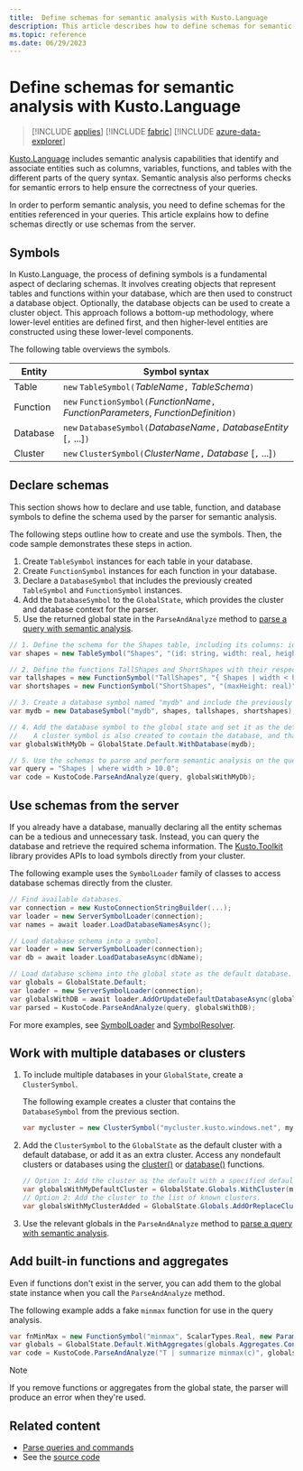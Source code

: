 ```yaml
---
title:  Define schemas for semantic analysis with Kusto.Language
description: This article describes how to define schemas for semantic analysis with the Kusto.Language library.
ms.topic: reference
ms.date: 06/29/2023
---
```


# Define schemas for semantic analysis with Kusto.Language

> [!INCLUDE [applies](../../includes/applies-to-version/applies.md)] [!INCLUDE [fabric](../../includes/applies-to-version/fabric.md)] [!INCLUDE [azure-data-explorer](../../includes/applies-to-version/azure-data-explorer.md)]

[Kusto.Language](https://www.nuget.org/packages/Microsoft.Azure.Kusto.Language/) includes semantic analysis capabilities that identify and associate entities such as columns, variables, functions, and tables with the different parts of the query syntax. Semantic analysis also performs checks for semantic errors to help ensure the correctness of your queries.

In order to perform semantic analysis, you need to define schemas for the entities referenced in your queries. This article explains how to define schemas directly or use schemas from the server.

## Symbols

In Kusto.Language, the process of defining symbols is a fundamental aspect of declaring schemas. It involves creating objects that represent tables and functions within your database, which are then used to construct a database object. Optionally, the database objects can be used to create a cluster object. This approach follows a bottom-up methodology, where lower-level entities are defined first, and then higher-level entities are constructed using these lower-level components.

The following table overviews the symbols.

|Entity|Symbol syntax|
|--|--|
|Table|`new` `TableSymbol(`*TableName*`,` *TableSchema*`)`|
|Function|`new` `FunctionSymbol(`*FunctionName*`,` *FunctionParameters*, *FunctionDefinition*`)`|
|Database|`new` `DatabaseSymbol(`*DatabaseName*`,` *DatabaseEntity* [`,` ...]`)`|
|Cluster|`new` `ClusterSymbol(`*ClusterName*`,` *Database* [`,` ...]`)`|

## Declare schemas

This section shows how to declare and use table, function, and database symbols to define the schema used by the parser for semantic analysis.

The following steps outline how to create and use the symbols. Then, the code sample demonstrates these steps in action.

1. Create `TableSymbol` instances for each table in your database.
1. Create `FunctionSymbol` instances for each function in your database.
1. Declare a `DatabaseSymbol` that includes the previously created `TableSymbol` and `FunctionSymbol` instances.
1. Add the `DatabaseSymbol` to the `GlobalState`, which provides the cluster and database context for the parser.
1. Use the returned global state in the `ParseAndAnalyze` method to [parse a query with semantic analysis](kusto-language-parse-queries.md#parse-a-query-with-semantic-analysis).

```csharp
// 1. Define the schema for the Shapes table, including its columns: id, width, and height.
var shapes = new TableSymbol("Shapes", "(id: string, width: real, height: real)");

// 2. Define the functions TallShapes and ShortShapes with their respective parameters and logic.
var tallshapes = new FunctionSymbol("TallShapes", "{ Shapes | width < height; }");
var shortshapes = new FunctionSymbol("ShortShapes", "(maxHeight: real)", "{ Shapes | height < maxHeight; }");

// 3. Create a database symbol named "mydb" and include the previously defined symbols.
var mydb = new DatabaseSymbol("mydb", shapes, tallshapes, shortshapes);

// 4. Add the database symbol to the global state and set it as the default database.
//    A cluster symbol is also created to contain the database, and that cluster is set as the default.
var globalsWithMyDb = GlobalState.Default.WithDatabase(mydb);

// 5. Use the schemas to parse and perform semantic analysis on the query.
var query = "Shapes | where width > 10.0";
var code = KustoCode.ParseAndAnalyze(query, globalsWithMyDb);
```

## Use schemas from the server

If you already have a database, manually declaring all the entity schemas can be a tedious and unnecessary task. Instead, you can query the database and retrieve the required schema information. The [Kusto.Toolkit](https://www.nuget.org/packages/Kusto.Toolkit/) library provides APIs to load symbols directly from your cluster.

The following example uses the `SymbolLoader` family of classes to access database schemas directly from the cluster.

```csharp
// Find available databases.
var connection = new KustoConnectionStringBuilder(...);
var loader = new ServerSymbolLoader(connection);
var names = await loader.LoadDatabaseNamesAsync();

// Load database schema into a symbol.
var loader = new ServerSymbolLoader(connection);
var db = await loader.LoadDatabaseAsync(dbName);

// Load database schema into the global state as the default database.
var globals = GlobalState.Default;
var loader = new ServerSymbolLoader(connection);
var globalsWithDB = await loader.AddOrUpdateDefaultDatabaseAsync(globals, dbName);
var parsed = KustoCode.ParseAndAnalyze(query, globalsWithDB);
```

For more examples, see [SymbolLoader](https://github.com/mattwar/Kusto.Toolkit/blob/master/src/Toolkit/docs/SymbolLoader.md) and [SymbolResolver](https://github.com/mattwar/Kusto.Toolkit/blob/master/src/Toolkit/docs/SymbolResolver.md).

## Work with multiple databases or clusters

1. To include multiple databases in your `GlobalState`, create a `ClusterSymbol`.

    The following example creates a cluster that contains the `DatabaseSymbol` from the previous section.

    ```csharp
    var mycluster = new ClusterSymbol("mycluster.kusto.windows.net", mydb);
    ```

1. Add the `ClusterSymbol` to the `GlobalState` as the default cluster with a default database, or add it as an extra cluster. Access any nondefault clusters or databases using the [cluster()](../../query/cluster-function.md) or [database()](../../query/database-function.md) functions.

    ```csharp
    // Option 1: Add the cluster as the default with a specified default database.
    var globalsWithMyDefaultCluster = GlobalState.Globals.WithCluster(mycluster).WithDatabase(mydb);
    // Option 2: Add the cluster to the list of known clusters.
    var globalsWithMyClusterAdded = GlobalState.Globals.AddOrReplaceCluster(mycluster);
    ```

1. Use the relevant globals in the `ParseAndAnalyze` method to [parse a query with semantic analysis](kusto-language-parse-queries.md#parse-a-query-with-semantic-analysis).

## Add built-in functions and aggregates

Even if functions don't exist in the server, you can add them to the global state instance when you call the `ParseAndAnalyze` method.

The following example adds a fake `minmax` function for use in the query analysis.

```csharp
var fnMinMax = new FunctionSymbol("minmax", ScalarTypes.Real, new Parameter("x", ScalarTypes.Real));
var globals = GlobalState.Default.WithAggregates(globals.Aggregates.Concat(new [] {fnMinMax}).ToArray());
var code = KustoCode.ParseAndAnalyze("T | summarize minmax(c)", globals);
```

> [!NOTE]
> If you remove functions or aggregates from the global state, the parser will produce an error when they're used.

## Related content

* [Parse queries and commands](kusto-language-parse-queries.md)
* See the [source code](https://github.com/microsoft/Kusto-Query-Language)
